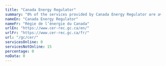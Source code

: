 ```yaml
---
title: "Canada Energy Regulator"
summary: "0% of the services provided by Canada Energy Regulator are available end-to-end online. 0 are available online, and 15 are not available online."
nameEn: "Canada Energy Regulator"
nameFr: "Régie de l’énergie du Canada"
urlEn: "https://www.cer-rec.gc.ca/en/"
urlFr: "https://www.cer-rec.gc.ca/fr/"
url: "/gc/cer/"
servicesOnline: 0
servicesNotOnline: 15
percentage: 0
noData: 0
---
```

